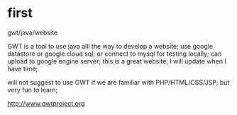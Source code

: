 first
=====

gwt/java/website

GWT is a tool to use java alll the way to develop a website;
use google datastore or google cloud sql;
or connect to mysql for testing locally;
can upload to google engine server;
this is a great website;
I will update when I have time;

will not suggest to use GWT if we are familiar with PHP/HTML/CSS/JSP;
but very fun to learn;

http://www.gwtproject.org

